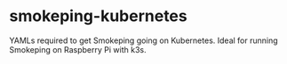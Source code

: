 # smokeping-kubernetes
YAMLs required to get Smokeping going on Kubernetes. Ideal for running Smokeping on Raspberry Pi with k3s.

